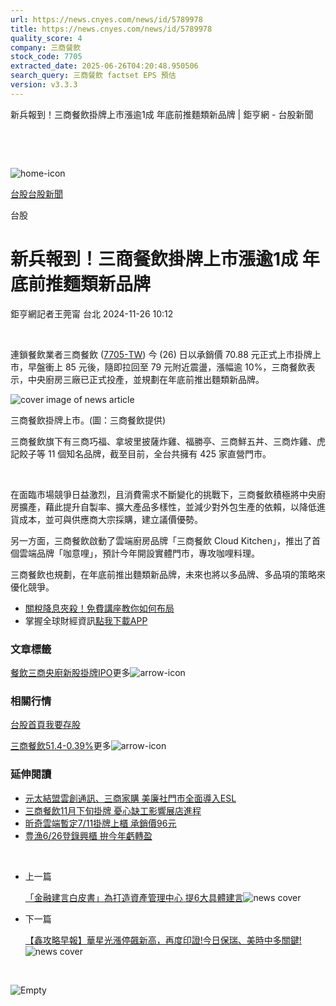 ```yaml
---
url: https://news.cnyes.com/news/id/5789978
title: https://news.cnyes.com/news/id/5789978
quality_score: 4
company: 三商餐飲
stock_code: 7705
extracted_date: 2025-06-26T04:20:48.950506
search_query: 三商餐飲 factset EPS 預估
version: v3.3.3
---
```


新兵報到！三商餐飲掛牌上市漲逾1成 年底前推麵類新品牌 | 鉅亨網 - 台股新聞

‌

‌

![home-icon](/assets/icons/breadCrumb/symbol-icon-home.svg)

[台股](/news/cat/tw_stock)[台股新聞](/news/cat/tw_stock_news)

台股

# 新兵報到！三商餐飲掛牌上市漲逾1成 年底前推麵類新品牌

鉅亨網記者王莞甯 台北 2024-11-26 10:12

‌

連鎖餐飲業者三商餐飲 ([7705-TW](https://www.cnyes.com/twstock/7705)) 今 (26) 日以承銷價 70.88 元正式上市掛牌上市，早盤衝上 85 元後，隨即拉回至 79 元附近震盪，漲幅逾 10%，三商餐飲表示，中央廚房三廠已正式投產，並規劃在年底前推出麵類新品牌。

![cover image of news article](/_next/image?url=https%3A%2F%2Fcimg.cnyes.cool%2Fprod%2Fnews%2F5789978%2Fl%2F19ead312fe259d271405d9508870d674.jpg&w=3840&q=75)

三商餐飲掛牌上市。(圖：三商餐飲提供)

三商餐飲旗下有三商巧福、拿坡里披薩炸雞、福勝亭、三商鮮五丼、三商炸雞、虎記餃子等 11 個知名品牌，截至目前，全台共擁有 425 家直營門市。

‌

在面臨市場競爭日益激烈，且消費需求不斷變化的挑戰下，三商餐飲積極將中央廚房擴產，藉此提升自製率、擴大產品多樣性，並減少對外包生產的依賴，以降低進貨成本，並可與供應商大宗採購，建立議價優勢。

另一方面，三商餐飲啟動了雲端廚房品牌「三商餐飲 Cloud Kitchen」，推出了首個雲端品牌「咖意哩」，預計今年開設實體門市，專攻咖哩料理。

三商餐飲也規劃，在年底前推出麵類新品牌，未來也將以多品牌、多品項的策略來優化競爭。

* [關稅降息夾殺！免費講座教你如何布局](https://www.rsc.com.tw/Cnyes_RSC/SeminarBooking2025InvestmentOutlook.aspx?utm_source=anue&utm_medium=usstocks_end)
* 掌握全球財經資訊[點我下載APP](http://www.cnyes.com/app/?utm_source=mweb&utm_medium=HamMenuBanner&utm_campaign=fixed&utm_content=entr)

### 文章標籤

[餐飲](https://news.cnyes.com/tag/餐飲 "餐飲")[三商](https://news.cnyes.com/tag/三商 "三商")[央廚](https://news.cnyes.com/tag/央廚 "央廚")[新股掛牌](https://news.cnyes.com/tag/新股掛牌 "新股掛牌")[IPO](https://news.cnyes.com/tag/IPO "IPO")更多![arrow-icon](/assets/icons/arrows/arrow-down.svg)

### 相關行情

[台股首頁](https://www.cnyes.com/twstock)[我要存股](https://supr.link/8OHaU)

[三商餐飲51.4-0.39%](https://www.cnyes.com/twstock/7705)更多![arrow-icon](/assets/icons/arrows/arrow-down.svg)

### 延伸閱讀

* [元太結盟雲創通訊、三商家購 美廉社門市全面導入ESL](/news/id/5745908)
* [三商餐飲11月下旬掛牌 憂心缺工影響展店進程](/news/id/5750836)
* [昕奇雲端暫定7/11掛牌上櫃 承銷價96元](/news/id/6037284)
* [豊漁6/26登錄興櫃 拚今年虧轉盈](/news/id/6034437)

‌

* 上一篇

  [「金融建言白皮書」為打造資產管理中心 提6大具體建言](/news/id/5790083)![news cover](https://cimg.cnyes.cool/prod/news/5790083/m/03af0f13a9dadc87523850c6ccea1c34.jpg)
* 下一篇

  [【鑫攻略早報】華星光漲停飆新高，再度印證!今日保瑞、美時中多關鍵!](/news/id/5789665)![news cover](https://cimg.cnyes.cool/prod/news/5789665/m/5d04bd6fe2c0161f98049b813a55d151.jpg)

‌

![Empty](/assets/icons/skeleton/empty-image.svg)

‌